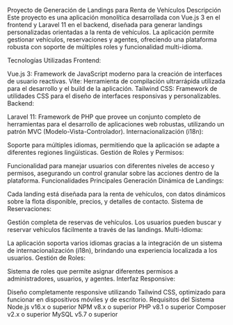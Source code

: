 Proyecto de Generación de Landings para Renta de Vehículos
Descripción
Este proyecto es una aplicación monolítica desarrollada con Vue.js 3 en el frontend y Laravel 11 en el backend, diseñada para generar landings personalizadas orientadas a la renta de vehículos. La aplicación permite gestionar vehículos, reservaciones y agentes, ofreciendo una plataforma robusta con soporte de múltiples roles y funcionalidad multi-idioma.

Tecnologías Utilizadas
Frontend:

Vue.js 3: Framework de JavaScript moderno para la creación de interfaces de usuario reactivas.
Vite: Herramienta de compilación ultrarrápida utilizada para el desarrollo y el build de la aplicación.
Tailwind CSS: Framework de utilidades CSS para el diseño de interfaces responsivas y personalizables.
Backend:

Laravel 11: Framework de PHP que provee un conjunto completo de herramientas para el desarrollo de aplicaciones web robustas, utilizando un patrón MVC (Modelo-Vista-Controlador).
Internacionalización (i18n):

Soporte para múltiples idiomas, permitiendo que la aplicación se adapte a diferentes regiones lingüísticas.
Gestión de Roles y Permisos:

Funcionalidad para manejar usuarios con diferentes niveles de acceso y permisos, asegurando un control granular sobre las acciones dentro de la plataforma.
Funcionalidades Principales
Generación Dinámica de Landings:

Cada landing está diseñada para la renta de vehículos, con datos dinámicos sobre la flota disponible, precios, y detalles de contacto.
Sistema de Reservaciones:

Gestión completa de reservas de vehículos. Los usuarios pueden buscar y reservar vehículos fácilmente a través de las landings.
Multi-Idioma:

La aplicación soporta varios idiomas gracias a la integración de un sistema de internacionalización (i18n), brindando una experiencia localizada a los usuarios.
Gestión de Roles:

Sistema de roles que permite asignar diferentes permisos a administradores, usuarios, y agentes.
Interfaz Responsive:

Diseño completamente responsive utilizando Tailwind CSS, optimizado para funcionar en dispositivos móviles y de escritorio.
Requisitos del Sistema
Node.js v16.x o superior
NPM v8.x o superior
PHP v8.1 o superior
Composer v2.x o superior
MySQL v5.7 o superior
